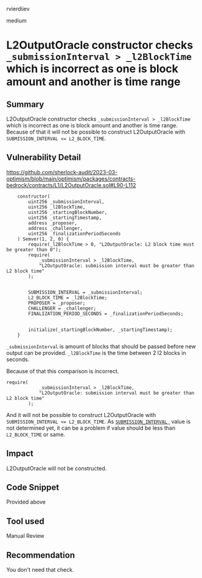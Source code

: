 rvierdiiev

medium

# L2OutputOracle constructor checks `_submissionInterval > _l2BlockTime` which is incorrect as one is block amount and another is time range

## Summary
L2OutputOracle constructor checks `_submissionInterval > _l2BlockTime` which is incorrect as one is block amount and another is time range. Because of that it will not be possible to construct L2OutputOracle with `SUBMISSION_INTERVAL <= L2_BLOCK_TIME`.
## Vulnerability Detail
https://github.com/sherlock-audit/2023-03-optimism/blob/main/optimism/packages/contracts-bedrock/contracts/L1/L2OutputOracle.sol#L90-L112
```solidity
    constructor(
        uint256 _submissionInterval,
        uint256 _l2BlockTime,
        uint256 _startingBlockNumber,
        uint256 _startingTimestamp,
        address _proposer,
        address _challenger,
        uint256 _finalizationPeriodSeconds
    ) Semver(1, 2, 0) {
        require(_l2BlockTime > 0, "L2OutputOracle: L2 block time must be greater than 0");
        require(
            _submissionInterval > _l2BlockTime,
            "L2OutputOracle: submission interval must be greater than L2 block time"
        );


        SUBMISSION_INTERVAL = _submissionInterval;
        L2_BLOCK_TIME = _l2BlockTime;
        PROPOSER = _proposer;
        CHALLENGER = _challenger;
        FINALIZATION_PERIOD_SECONDS = _finalizationPeriodSeconds;


        initialize(_startingBlockNumber, _startingTimestamp);
    }
```

`_submissionInterval` is amount of blocks that should be passed before new output can be provided.
`_l2BlockTime` is the time between 2 l2 blocks in seconds.

Because of that this comparison is incorrect.
```
require(
            _submissionInterval > _l2BlockTime,
            "L2OutputOracle: submission interval must be greater than L2 block time"
        );
```

And it will not be possible to construct L2OutputOracle with `SUBMISSION_INTERVAL <= L2_BLOCK_TIME`. As [`SUBMISSION_INTERVAL `](https://github.com/ethereum-optimism/optimism/blob/f30376825c82f62b846590487fe46b7435213d37/specs/proposals.md#constants) value is not determined yet, it can be a problem if value should be less than `L2_BLOCK_TIME` or same.
## Impact
L2OutputOracle will not be constructed.
## Code Snippet
Provided above
## Tool used

Manual Review

## Recommendation
You don't need that check.